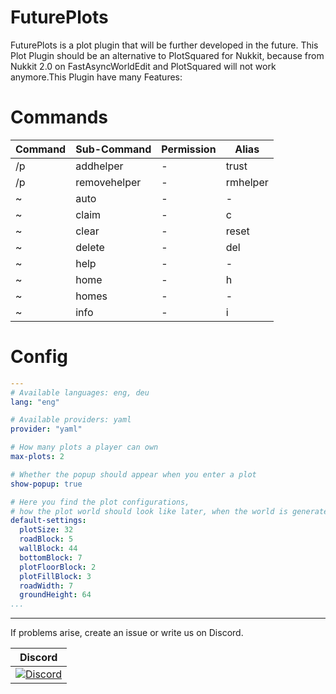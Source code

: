 # FuturePlots

FuturePlots is a plot plugin that will be further developed in the future. This Plot Plugin should be an alternative to PlotSquared for Nukkit, because from Nukkit 2.0 on FastAsyncWorldEdit and PlotSquared will not work anymore.This Plugin have many Features:

# Commands
Command | Sub-Command | Permission | Alias
------- | ----------- | ---------- | ------
/p | addhelper | - | trust
/p | removehelper | - | rmhelper
~ | auto | - | -
~ | claim | - | c
~ | clear | - | reset
~ | delete | - | del
~ | help | - | -
~ | home | - | h
~ | homes | - | -
~ | info | - | i

# Config
```yaml
---
# Available languages: eng, deu
lang: "eng"

# Available providers: yaml
provider: "yaml"

# How many plots a player can own
max-plots: 2

# Whether the popup should appear when you enter a plot
show-popup: true

# Here you find the plot configurations,
# how the plot world should look like later, when the world is generated for the first time
default-settings:
  plotSize: 32
  roadBlock: 5
  wallBlock: 44
  bottomBlock: 7
  plotFloorBlock: 2
  plotFillBlock: 3
  roadWidth: 7
  groundHeight: 64
...
```
----------------

If problems arise, create an issue or write us on Discord.

| Discord |
| :---: |
[![Discord](https://img.shields.io/discord/639130989708181535.svg?style=flat-square&label=discord&colorB=7289da)](https://discord.gg/5tYC5dJ) |
